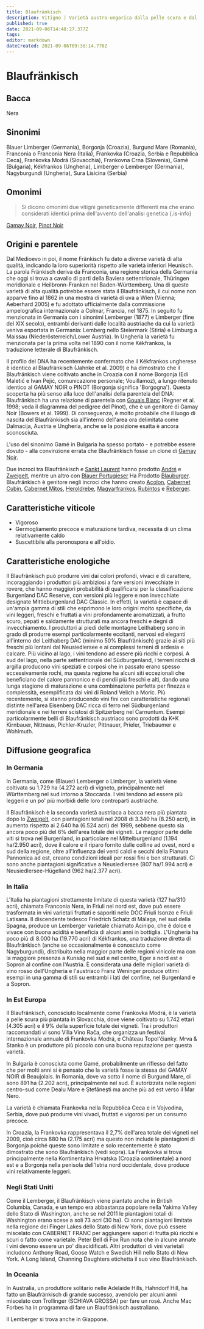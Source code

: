 ```yaml
---
title: Blaufränkisch
description: Vitigno | Varietà austro-ungarica dalla pelle scura e dal frutto scuro, sempre più coltivata e vinificata, che sta guadagnando terreno.
published: true
date: 2021-09-06T14:48:27.377Z
tags: 
editor: markdown
dateCreated: 2021-09-06T09:38:14.776Z
---
```


# Blaufränkisch

## Bacca
Nera

## Sinonimi
Blauer Limberger (Germania), Borgonja (Croazia), Burgund Mare (Romania), Franconia o Franconia Nera (Italia), Frankovka (Croazia, Serbia e Repubblica Ceca), Frankovka Modrá (Slovacchia), Frankovna Crna (Slovenia), Gamé (Bulgaria), Kékfrankos (Ungheria), Limberger o Lemberger (Germania), Nagyburgundi (Ungheria), Sura Lisicina (Serbia)

## Omonimi
> Si dicono omonimi due vitigni geneticamente differenti ma che erano considerati identici prima dell'avvento dell'analisi genetica
{.is-info}

[Gamay Noir](/vitigni/bacca-nera/gamay-noir), [Pinot Noir](/vitigni/Francia/pinot-noir)

## Origini e parentele
Dal Medioevo in poi, il nome Fränkisch fu dato a diverse varietà di alta qualità, indicando la loro superiorità rispetto alle varietà inferiori Heunisch. La parola Fränkisch deriva da Franconia, una regione storica della Germania che oggi si trova a cavallo di parti della Baviera settentrionale, Thüringen meridionale e Heilbronn-Franken nel Baden-Württemberg. Una di queste varietà di alta qualità potrebbe essere stata il Blaufränkisch, il cui nome non apparve fino al 1862 in una mostra di varietà di uva a Wien (Vienna; Aeberhard 2005) e fu adottato ufficialmente dalla commissione ampelografica internazionale a Colmar, Francia, nel 1875. In seguito fu menzionata in Germania con i sinonimi Lemberger (1877) e Limberger (fine del XIX secolo), entrambi derivanti dalle località austriache da cui la varietà veniva esportata in Germania: Lemberg nello Steiermark (Stiria) e Limburg a Maissau (Niederösterreich/Lower Austria). In Ungheria la varietà fu menzionata per la prima volta nel 1890 con il nome Kékfrankos, la traduzione letterale di Blaufränkisch.

Il profilo del DNA ha recentemente confermato che il Kékfrankos ungherese è identico al Blaufränkisch (Jahnke et al. 2009) e ha dimostrato che il Blaufränkisch viene coltivato anche in Croazia con il nome Borgonja (Edi Maletić e Ivan Pejić, comunicazione personale; Vouillamoz), a lungo ritenuto identico al GAMAY NOIR o PINOT (Borgonja significa 'Borgogna'). Questa scoperta ha più senso alla luce dell'analisi della parentela del DNA: Blaufränkisch ha una relazione di parentela con [Gouais Blanc](/vitigni/bacca-bianca/gouais-blanc) (Regner et al. 1998; veda il diagramma del pedigree del Pinot), che è un genitore di Gamay Noir (Bowers et al. 1999). Di conseguenza, è molto probabile che il luogo di nascita del Blaufränkisch sia all'interno dell'area ora delimitata come Dalmacija, Austria e Ungheria, anche se la posizione esatta è ancora sconosciuta.

L'uso del sinonimo Gamé in Bulgaria ha spesso portato - e potrebbe essere dovuto - alla convinzione errata che Blaufränkisch fosse un clone di [Gamay Noir](/vitigni/bacca-nera/gamay-noir).

Due incroci tra Blaufränkisch e [Sankt Laurent](/vitigni/bacca-nera/sankt-laurent) hanno prodotto [André](/vitigni/bacca-nera/andre) e [Zweigelt](/vitigni/bacca-nera/zweigelt), mentre un altro con [Blauer Portugieser](/vitigni/Austria/blauer-portugieser) Ha Prodotto [Blauburger](vitigni/bacca-nera/blauburger). Blaufränkisch è genitore negli incroci che hanno creato [Acolon](/vitigni/bacca-nera/acolon), [Cabernet Cubin](/vitigni/Francia/cabernet-cubin), [Cabernet Mitos](/vitigni/Francia/cabernet-mitos), [Heroldrebe](/vitigni/bacca-nera/heroldrebe), [Magyarfrankos](/vitigni/bacca-nera/magyafrankos), [Rubintos](/vitigni/bacca-nera/rubintos) e [Reberger](/vitigni/bacca-nera/reberger).

## Caratteristiche viticole

- Vigoroso
- Germogliamento precoce e maturazione tardiva, necessita di un clima relativamente caldo 
- Suscettibile alla peronospora e all'oidio.

## Caratteristiche enologiche

Il Blaufränkisch può produrre vini dai colori profondi, vivaci e di carattere, incoraggiando i produttori più ambiziosi a fare versioni invecchiate in rovere, che hanno maggiori probabilità di qualificarsi per la classificazione Burgenland DAC Reserve, con versioni più leggere e non invecchiate designate Mittleburgenland DAC Classic. In effetti, la varietà è capace di un'ampia gamma di stili che esprimono le loro origini molto specifiche, da vini leggeri, freschi e fruttati a vini profondamente aromatizzati, a frutto scuro, pepati e saldamente strutturati ma ancora freschi e degni di invecchiamento. I produttori ai piedi delle montagne Leithaberg sono in grado di produrre esempi particolarmente eccitanti, nervosi ed eleganti all'interno del Leithaberg DAC (minimo 50% Blaufränkisch) grazie ai siti più freschi più lontani dal Neusiedlersee e ai complessi terreni di ardesia e calcare. Più vicino al lago, i vini tendono ad essere più ricchi e corposi. A sud del lago, nella parte settentrionale del Südburgenland, i terreni ricchi di argilla producono vini speziati e corposi che in passato erano spesso eccessivamente rochi, ma questa regione ha alcuni siti eccezionali che beneficiano del calore pannonico e di pendii più freschi e alti, dando una lunga stagione di maturazione e una combinazione perfetta per finezza e complessità, esemplificata dai vini di Roland Velich a Moric. Più recentemente, si stanno producendo vini fini con caratteristiche regionali distinte nell'area Eisenberg DAC ricca di ferro nel Südburgenland meridionale e nei terreni scistosi di Spitzerberg nel Carnuntum. Esempi particolarmente belli di Blaufränkisch austriaco sono prodotti da K+K Kirnbauer, Nittnaus, Pichler-Kruzler, Pittnauer, Prieler, Triebaumer e Wohlmuth.

## Diffusione geografica 

### In Germania

In Germania, come (Blauer) Lemberger o Limberger, la varietà viene coltivata su 1.729 ha (4.272 acri) di vigneto, principalmente nel Württemberg nel sud intorno a Stoccarda. I vini tendono ad essere più leggeri e un po' più morbidi delle loro controparti austriache.

Il Blaufränkisch è la seconda varietà austriaca a bacca nera più piantata dopo lo [Zweigelt](/vitigni/bacca-nera/zweigelt), con piantagioni totali nel 2008 di 3.340 ha (8.250 acri), in aumento rispetto ai 2.640 ha (6.524 acri) del 1999, sebbene questo sia ancora poco più del 6% dell'area totale dei vigneti. La maggior parte delle viti si trova nel Burgenland, in particolare nel Mittelburgenland (1.194 ha/2.950 acri), dove il calore e il riparo fornito dalle colline ad ovest, nord e sud della regione, oltre all'influenza dei venti caldi e secchi della Pianura Pannonica ad est, creano condizioni ideali per rossi fini e ben strutturati. Ci sono anche piantagioni significative a Neusiedlersee (807 ha/1.994 acri) e Neusiedlersee-Hügelland (962 ha/2.377 acri).

### In Italia

L'Italia ha piantagioni strettamente limitate di questa varietà (127 ha/310 acri), chiamata Franconia Nera, in Friuli nel nord est, dove può essere trasformata in vini varietali fruttati e saporiti nelle DOC Friuli Isonzo e Friuli Latisana. Il discendente tedesco Friedrich Schatz di Málaga, nel sud della Spagna, produce un Lemberger varietale chiamato Acinipo, che è dolce e vivace con buona acidità e beneficia di alcuni anni in bottiglia.
L'Ungheria ha poco più di 8.000 ha (19.770 acri) di Kékfrankos, una traduzione diretta di Blaufränkisch (anche se occasionalmente è conosciuto come Nagyburgundi), distribuito nella maggior parte delle regioni vinicole ma con la maggiore presenza a Kunság nel sud e nel centro, Eger a nord est e Sopron al confine con l'Austria. È considerata una delle migliori varietà di vino rosso dell'Ungheria e l'austriaco Franz Weninger produce ottimi esempi in una gamma di stili su entrambi i lati del confine, nel Burgenland e a Sopron.

### In Est Europa

Il Blaufränkisch, conosciuto localmente come Frankovka Modrá, è la varietà a pelle scura più piantata in Slovacchia, dove viene coltivato su 1.742 ettari (4.305 acri) e il 9% della superficie totale dei vigneti. Tra i produttori raccomandati vi sono Villa Vino Rača, che organizza un festival internazionale annuale di Frankovka Modrá, e Château Topol'čianky. Mrva & Stanko è un produttore più piccolo con una buona reputazione per questa varietà.

In Bulgaria è conosciuta come Gamé, probabilmente un riflesso del fatto che per molti anni si è pensato che la varietà fosse la stessa del GAMAY NOIR di Beaujolais. In Romania, dove va sotto il nome di Burgund Mare, ci sono 891 ha (2.202 acri), principalmente nel sud. È autorizzata nelle regioni centro-sud come Dealu Mare e Ştefăneşti ma anche più ad est verso il Mar Nero.

La varietà è chiamata Frankovka nella Repubblica Ceca e in Vojvodina, Serbia, dove può produrre vini vivaci, fruttati e vigorosi per un consumo precoce.

In Croazia, la Frankovka rappresentava il 2,7% dell'area totale dei vigneti nel 2009, cioè circa 880 ha (2.175 acri) ma questo non include le piantagioni di Borgonja poiché queste sono limitate e solo recentemente è stato dimostrato che sono Blaufränkisch (vedi sopra). La Frankovka si trova principalmente nella Kontinentalna Hrvatska (Croazia continentale) a nord est e a Borgonja nella penisola dell'Istria nord occidentale, dove produce vini relativamente leggeri.

### Negli Stati Uniti

Come il Lemberger, il Blaufränkisch viene piantato anche in British Columbia, Canada, e un tempo era abbastanza popolare nella Yakima Valley dello Stato di Washington, anche se nel 2011 le piantagioni totali di Washington erano scese a soli 73 acri (30 ha). Ci sono piantagioni limitate nella regione dei Finger Lakes dello Stato di New York, dove può essere miscelato con CABERNET FRANC per aggiungere sapori di frutta più ricchi e scuri o fatto come varietale. Peter Bell di Fox Run nota che in alcune annate i vini devono essere un po' disacidificati. Altri produttori di vini varietali includono Anthony Road, Goose Watch e Swedish Hill nello Stato di New York. A Long Island, Channing Daughters etichetta il suo vino Blaufränkisch.

### In Oceania 

In Australia, un produttore solitario nelle Adelaide Hills, Hahndorf Hill, ha fatto un Blaufränkisch di grande successo, avendolo per alcuni anni miscelato con Trollinger (SCHIAVA GROSSA) per fare un rosé. Anche Mac Forbes ha in programma di fare un Blaufränkisch australiano.

Il Lemberger si trova anche in Giappone.


